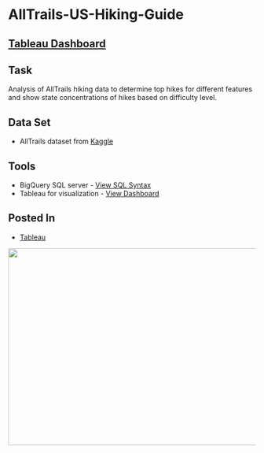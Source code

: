 # AllTrails-US-Hiking-Guide

## [Tableau Dashboard](https://public.tableau.com/app/profile/danielle.davis5855)

## Task

Analysis of AllTrails hiking data to determine top hikes for different features and show state concentrations of hikes based on difficulty level.

## Data Set

* AllTrails dataset from [Kaggle](https://www.kaggle.com/datasets/planejane/national-park-trails)

## Tools

* BigQuery SQL server - [View SQL Syntax](https://github.com/davis7887/AllTrails-US-Hiking-Guide/blob/main/alltrails.sql)
* Tableau for visualization - [View Dashboard](https://public.tableau.com/app/profile/danielle.davis5855/viz/USAlltrailsHikingGuide/Dashboard1)

## Posted In

* [Tableau](https://public.tableau.com/app/profile/danielle.davis5855)

<img src="https://21066571.fs1.hubspotusercontent-na1.net/hubfs/21066571/alltrailsdashboard.jpg" width="800" height="400" />
